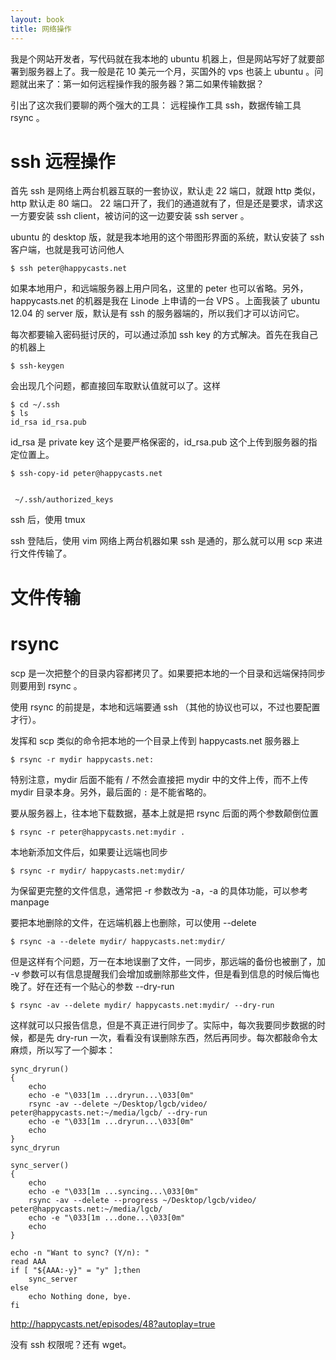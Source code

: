 ```yaml
---
layout: book
title: 网络操作
---
```


我是个网站开发者，写代码就在我本地的 ubuntu 机器上，但是网站写好了就要部署到服务器上了。我一般是花 10 美元一个月，买国外的 vps 也装上 ubuntu 。问题就出来了：第一如何远程操作我的服务器？第二如果传输数据？

引出了这次我们要聊的两个强大的工具： 远程操作工具 ssh，数据传输工具 rsync 。

# ssh 远程操作

首先 ssh 是网络上两台机器互联的一套协议，默认走 22 端口，就跟 http 类似， http 默认走 80 端口。
22 端口开了，我们的通道就有了，但是还是要求，请求这一方要安装 ssh client，被访问的这一边要安装 ssh server 。

ubuntu 的 desktop 版，就是我本地用的这个带图形界面的系统，默认安装了 ssh 客户端，也就是我可访问他人

    $ ssh peter@happycasts.net

如果本地用户，和远端服务器上用户同名，这里的 peter 也可以省略。另外，happycasts.net 的机器是我在 Linode 上申请的一台 VPS 。上面我装了 ubuntu 12.04 的 server 版，默认是有 ssh 的服务器端的，所以我们才可以访问它。


每次都要输入密码挺讨厌的，可以通过添加 ssh key 的方式解决。首先在我自己的机器上

    $ ssh-keygen

会出现几个问题，都直接回车取默认值就可以了。这样

    $ cd ~/.ssh
    $ ls
    id_rsa id_rsa.pub

id_rsa 是 private key 这个是要严格保密的，id_rsa.pub 这个上传到服务器的指定位置上。

    $ ssh-copy-id peter@happycasts.net
    
    
     ~/.ssh/authorized_keys
     
     
ssh 后，使用 tmux

ssh 登陆后，使用 vim
网络上两台机器如果 ssh 是通的，那么就可以用 scp 来进行文件传输了。

# 文件传输



# rsync

scp 是一次把整个的目录内容都拷贝了。如果要把本地的一个目录和远端保持同步则要用到 rsync 。

使用 rsync 的前提是，本地和远端要通 ssh （其他的协议也可以，不过也要配置才行）。

发挥和 scp 类似的命令把本地的一个目录上传到 happycasts.net 服务器上

    $ rsync -r mydir happycasts.net:

特别注意，mydir 后面不能有 / 不然会直接把 mydir 中的文件上传，而不上传 mydir 目录本身。另外，最后面的 `:` 是不能省略的。

要从服务器上，往本地下载数据，基本上就是把 rsync 后面的两个参数颠倒位置

    $ rsync -r peter@happycasts.net:mydir .

本地新添加文件后，如果要让远端也同步

    $ rsync -r mydir/ happycasts.net:mydir/

为保留更完整的文件信息，通常把 -r 参数改为 -a，-a 的具体功能，可以参考 manpage

要把本地删除的文件，在远端机器上也删除，可以使用 --delete

    $ rsync -a --delete mydir/ happycasts.net:mydir/

但是这样有个问题，万一在本地误删了文件，一同步，那远端的备份也被删了，加 -v 参数可以有信息提醒我们会增加或删除那些文件，但是看到信息的时候后悔也晚了。好在还有一个贴心的参数 --dry-run

    $ rsync -av --delete mydir/ happycasts.net:mydir/ --dry-run

这样就可以只报告信息，但是不真正进行同步了。实际中，每次我要同步数据的时候，都是先 dry-run 一次，看看没有误删除东西，然后再同步。每次都敲命令太麻烦，所以写了一个脚本：

    sync_dryrun()
    {
        echo
        echo -e "\033[1m ...dryrun...\033[0m"
        rsync -av --delete ~/Desktop/lgcb/video/ peter@happycasts.net:~/media/lgcb/ --dry-run
        echo -e "\033[1m ...dryrun...\033[0m"
        echo
    }
    sync_dryrun

    sync_server()
    {
        echo
        echo -e "\033[1m ...syncing...\033[0m"
        rsync -av --delete --progress ~/Desktop/lgcb/video/ peter@happycasts.net:~/media/lgcb/
        echo -e "\033[1m ...done...\033[0m"
        echo
    }

    echo -n "Want to sync? (Y/n): "
    read AAA
    if [ "${AAA:-y}" = "y" ];then
        sync_server
    else
        echo Nothing done, bye.
    fi


http://happycasts.net/episodes/48?autoplay=true

没有 ssh 权限呢？还有 wget。
